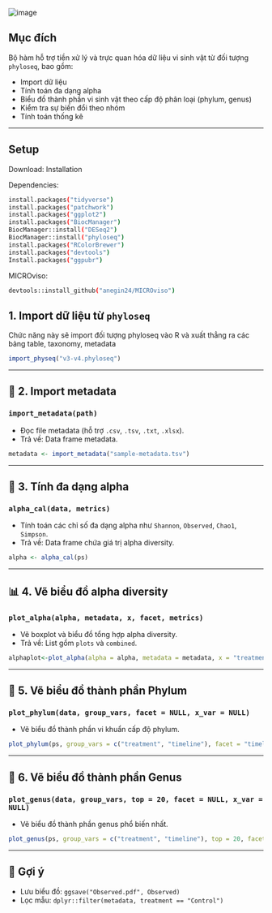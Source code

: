 ![image](https://github.com/user-attachments/assets/3628b8ca-1042-447b-8bbf-88692529ddb6)

## Mục đích

Bộ hàm hỗ trợ tiền xử lý và trực quan hóa dữ liệu vi sinh vật từ đối tượng `phyloseq`, bao gồm:

- Import dữ liệu
- Tính toán đa dạng alpha
- Biểu đồ thành phần vi sinh vật theo cấp độ phân loại (phylum, genus)
- Kiểm tra sự biến đổi theo nhóm
- Tính toán thống kê
---
## Setup
Download: 
Installation

Dependencies:

```bash
install.packages("tidyverse")
install.packages("patchwork")
install.packages("ggplot2")
install.packages("BiocManager") 
BiocManager::install("DESeq2")
BiocManager::install("phyloseq")
install.packages("RColorBrewer")
install.packages("devtools")
Install.packages("ggpubr") 
```

MICROviso:

```bash
devtools::install_github("anegin24/MICROviso")
```

## 1. Import dữ liệu từ `phyloseq`

Chức năng này sẽ import đối tượng phyloseq vào R và xuất thẳng ra các bảng table, taxonomy, metadata

```r
import_physeq("v3-v4.phyloseq")
```

---

## 📁 2. Import metadata

### `import_metadata(path)`
- Đọc file metadata (hỗ trợ `.csv`, `.tsv`, `.txt`, `.xlsx`).
- Trả về: Data frame metadata.

```r
metadata <- import_metadata("sample-metadata.tsv")
```

---

## 🧮 3. Tính đa dạng alpha

### `alpha_cal(data, metrics)`
- Tính toán các chỉ số đa dạng alpha như `Shannon`, `Observed`, `Chao1`, `Simpson`.
- Trả về: Data frame chứa giá trị alpha diversity.

```r
alpha <- alpha_cal(ps)
```

---

## 📊 4. Vẽ biểu đồ alpha diversity

### `plot_alpha(alpha, metadata, x, facet, metrics)`
- Vẽ boxplot và biểu đồ tổng hợp alpha diversity.
- Trả về: List gồm `plots` và `combined`.

```r
alphaplot<-plot_alpha(alpha = alpha, metadata = metadata, x = "treatment", facet = "timeline")
```

---

## 🧬 5. Vẽ biểu đồ thành phần Phylum

### `plot_phylum(data, group_vars, facet = NULL, x_var = NULL)`
- Vẽ biểu đồ thành phần vi khuẩn cấp độ phylum.

```r
plot_phylum(ps, group_vars = c("treatment", "timeline"), facet = "timeline", x_var = "treatment")
```

---

## 🧬 6. Vẽ biểu đồ thành phần Genus

### `plot_genus(data, group_vars, top = 20, facet = NULL, x_var = NULL)`
- Vẽ biểu đồ thành phần genus phổ biến nhất.

```r
plot_genus(ps, group_vars = c("treatment", "timeline"), top = 20, facet = "timeline", x_var = "treatment")
```

---

## 📌 Gợi ý

- Lưu biểu đồ: `ggsave("Observed.pdf", Observed)`
- Lọc mẫu: `dplyr::filter(metadata, treatment == "Control")`
